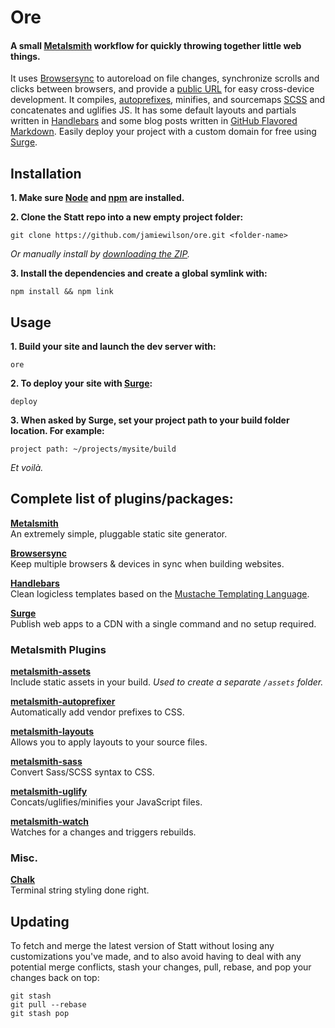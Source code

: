 # Ore
#### A small [Metalsmith](http://metalsmith.io) workflow for quickly throwing together little web things.

It uses [Browsersync](http://browsersync.io) to autoreload on file changes, synchronize scrolls and clicks between browsers, and provide a [public URL](http://localtunnel.me) for easy cross-device development. It compiles, [autoprefixes](https://github.com/postcss/autoprefixer), minifies, and sourcemaps [SCSS](http://sass-lang.com/) and concatenates and uglifies JS. It has some default layouts and partials written in [Handlebars](http://handlebarsjs.com) and some blog posts written in [GitHub Flavored Markdown](https://help.github.com/articles/github-flavored-markdown/). Easily deploy your project with a custom domain for free using [Surge](https://surge.sh).

## Installation

**1. Make sure [Node](http://nodejs.org) and [npm](https://docs.npmjs.com/getting-started/installing-node) are installed.**

**2. Clone the Statt repo into a new empty project folder:**

```
git clone https://github.com/jamiewilson/ore.git <folder-name>
```

_Or manually install by [downloading the ZIP](https://github.com/jamiewilson/ore/archive/master.zip)._

**3. Install the dependencies and create a global symlink with:**

```
npm install && npm link
```

## Usage

**1. Build your site and launch the dev server with:**

```
ore
```

**2. To deploy your site with [Surge](https://surge.sh/):**

```
deploy
```

**3. When asked by Surge, set your project path to your build folder location. For example:**

```
project path: ~/projects/mysite/build
```

_Et voilà._

## Complete list of plugins/packages:

**[Metalsmith](http://metalsmith.io)**  
An extremely simple, pluggable static site generator.

**[Browsersync](https://github.com/Browsersync/browser-sync)**  
Keep multiple browsers & devices in sync when building websites.

**[Handlebars](http://handlebarsjs.com/)**  
Clean logicless templates based on the [Mustache Templating Language](http://mustache.github.com/).

**[Surge](https://github.com/sintaxi/surge)**  
Publish web apps to a CDN with a single command and no setup required.

### Metalsmith Plugins

**[metalsmith-assets](https://github.com/treygriffith/metalsmith-assets)**  
Include static assets in your build. _Used to create a separate `/assets` folder._

**[metalsmith-autoprefixer](https://github.com/esundahl/metalsmith-autoprefixer)**  
Automatically add vendor prefixes to CSS.

**[metalsmith-layouts](https://github.com/superwolff/metalsmith-in-place)**  
Allows you to apply layouts to your source files.

**[metalsmith-sass](https://github.com/stevenschobert/metalsmith-sass)**  
Convert Sass/SCSS syntax to CSS.

**[metalsmith-uglify](https://github.com/ksmithut/metalsmith-uglify)**  
Concats/uglifies/minifies your JavaScript files.

**[metalsmith-watch](https://github.com/FWeinb/metalsmith-watch)**  
Watches for a changes and triggers rebuilds.

### Misc.

**[Chalk](https://github.com/chalk/chalk)**  
Terminal string styling done right.

## Updating
To fetch and merge the latest version of Statt without losing any customizations you've made, and to also avoid having to deal with any potential merge conflicts, stash your changes, pull, rebase, and pop your changes back on top:

```
git stash
git pull --rebase
git stash pop
```
